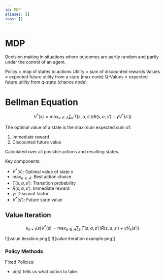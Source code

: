 ```yaml
---
id: MDP
aliases: []
tags: []
---
```


# MDP

Decision making in situations where outcomes are partly random and partly under the control of an agent.

Policy = map of states to actions
Utility = sum of discounted rewards
Values = expected future utility from a state (max node)
Q-Values = expected future utility from q-state (chance node)

# Bellman Equation

$$
V^{*}(s) = \max_{a \in A} \sum_{s'} T(s,a,s')(R(s,a,s') + \gamma V^{*}(s'))
$$

The optimal value of a state is the maximum expected sum of:

1. Immediate reward
2. Discounted future value

Calculated over all possible actions and resulting states.

Key components:

- $V^{*}(s)$: Optimal value of state $s$
- $\max_{a \in A}$: Best action choice
- $T(s,a,s')$: Transition probability
- $R(s,a,s')$: Immediate reward
- $\gamma$: Discount factor
- $V^{*}(s')$: Future state value

## Value Iteration

$$
k_{k+1}(s)  V^{*}(s) = \max_{a \in A} \sum_{s'} T(s,a,s')(R(s,a,s') + \gamma V_k(s'))
$$

![[value iteration.png]]
![[value iteration example.png]]

### Policy Methods

Fixed Policies:

- pi(s) tells us what action to take.
